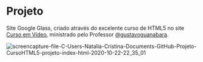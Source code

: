 # Projeto
Site Google Glass, criado através do excelente curso de HTML5 no site [Curso em Vídeo](https://www.cursoemvideo.com/), ministrado pelo Professor [@gustavoguanabara](https://github.com/gustavoguanabara).
 
 ![screencapture-file-C-Users-Natalia-Cristina-Documents-GitHub-Projeto-CursoHTML5-projeto-index-html-2020-10-22-22_35_01](https://user-images.githubusercontent.com/71357905/96946484-df6d0780-14b6-11eb-817a-90a800a4dbb9.png)
